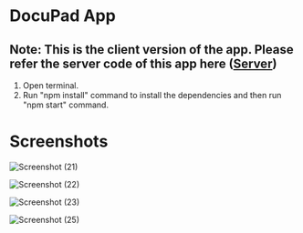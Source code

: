 # DocuPad App

## Note: This is the client version of the app. Please refer the server code of this app here ([Server](https://github.com/PC-Addict/DocuPad-Server))

1. Open terminal.
2. Run "npm install" command to install the dependencies and then run "npm start" command.

# Screenshots

![Screenshot (21)](https://user-images.githubusercontent.com/83784924/134431859-6dc2c1d6-716c-4eee-9c15-b31f701c6450.png)


![Screenshot (22)](https://user-images.githubusercontent.com/83784924/134431862-31b5a977-d4c7-4f74-85ce-02f679916ffc.png)


![Screenshot (23)](https://user-images.githubusercontent.com/83784924/134431863-6b4270ea-3e2e-4827-9566-1a177b141522.png)



![Screenshot (25)](https://user-images.githubusercontent.com/83784924/134431939-3566433c-926c-4eba-ad6c-af0cdf168872.png)


